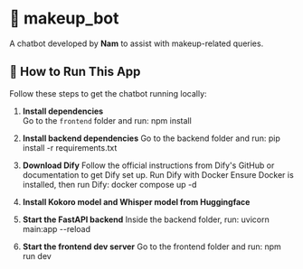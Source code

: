 # 💄 makeup_bot

A chatbot developed by **Nam** to assist with makeup-related queries.

## 🚀 How to Run This App

Follow these steps to get the chatbot running locally:

1. **Install dependencies**  
   Go to the `frontend` folder and run:
        npm install
2. **Install backend dependencies**
    Go to the backend folder and run:
        pip install -r requirements.txt

3. **Download Dify**
    Follow the official instructions from Dify's GitHub or documentation to get Dify set up.
    Run Dify with Docker
    Ensure Docker is installed, then run Dify:
        docker compose up -d
4. **Install Kokoro model and Whisper model from Huggingface**       
5. **Start the FastAPI backend**
    Inside the backend folder, run:
        uvicorn main:app --reload
6. **Start the frontend dev server**
    Go to the frontend folder and run:
        npm run dev